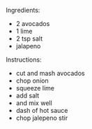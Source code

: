 Ingredients:
- 2 avocados
- 1 lime
- 2 tsp salt
- jalapeno

Instructions:
- cut and mash avocados
- chop onion
- squeeze lime
- add salt
- and mix well
- dash of hot sauce
- chop jalepeno
stir
